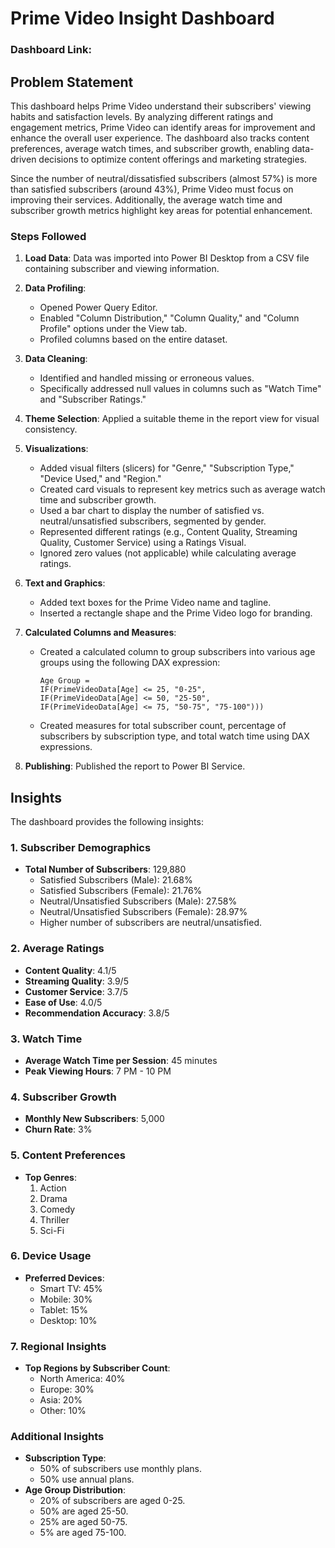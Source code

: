
# Prime Video Insight Dashboard

### Dashboard Link: 

## Problem Statement

This dashboard helps Prime Video understand their subscribers' viewing habits and satisfaction levels. By analyzing different ratings and engagement metrics, Prime Video can identify areas for improvement and enhance the overall user experience. The dashboard also tracks content preferences, average watch times, and subscriber growth, enabling data-driven decisions to optimize content offerings and marketing strategies.

Since the number of neutral/dissatisfied subscribers (almost 57%) is more than satisfied subscribers (around 43%), Prime Video must focus on improving their services. Additionally, the average watch time and subscriber growth metrics highlight key areas for potential enhancement.

### Steps Followed

1. **Load Data**: Data was imported into Power BI Desktop from a CSV file containing subscriber and viewing information.
   
2. **Data Profiling**:
    - Opened Power Query Editor.
    - Enabled "Column Distribution," "Column Quality," and "Column Profile" options under the View tab.
    - Profiled columns based on the entire dataset.

3. **Data Cleaning**:
    - Identified and handled missing or erroneous values.
    - Specifically addressed null values in columns such as "Watch Time" and "Subscriber Ratings."

4. **Theme Selection**: Applied a suitable theme in the report view for visual consistency.

5. **Visualizations**:
    - Added visual filters (slicers) for "Genre," "Subscription Type," "Device Used," and "Region."
    - Created card visuals to represent key metrics such as average watch time and subscriber growth.
    - Used a bar chart to display the number of satisfied vs. neutral/unsatisfied subscribers, segmented by gender.
    - Represented different ratings (e.g., Content Quality, Streaming Quality, Customer Service) using a Ratings Visual.
    - Ignored zero values (not applicable) while calculating average ratings.

6. **Text and Graphics**:
    - Added text boxes for the Prime Video name and tagline.
    - Inserted a rectangle shape and the Prime Video logo for branding.

7. **Calculated Columns and Measures**:
    - Created a calculated column to group subscribers into various age groups using the following DAX expression:
    
      ```DAX
      Age Group = 
      IF(PrimeVideoData[Age] <= 25, "0-25",
      IF(PrimeVideoData[Age] <= 50, "25-50",
      IF(PrimeVideoData[Age] <= 75, "50-75", "75-100")))
      ```
    - Created measures for total subscriber count, percentage of subscribers by subscription type, and total watch time using DAX expressions.

8. **Publishing**: Published the report to Power BI Service.

## Insights

The dashboard provides the following insights:

### 1. Subscriber Demographics
- **Total Number of Subscribers**: 129,880
  - Satisfied Subscribers (Male): 21.68%
  - Satisfied Subscribers (Female): 21.76%
  - Neutral/Unsatisfied Subscribers (Male): 27.58%
  - Neutral/Unsatisfied Subscribers (Female): 28.97%
  - Higher number of subscribers are neutral/unsatisfied.

### 2. Average Ratings
- **Content Quality**: 4.1/5
- **Streaming Quality**: 3.9/5
- **Customer Service**: 3.7/5
- **Ease of Use**: 4.0/5
- **Recommendation Accuracy**: 3.8/5

### 3. Watch Time
- **Average Watch Time per Session**: 45 minutes
- **Peak Viewing Hours**: 7 PM - 10 PM

### 4. Subscriber Growth
- **Monthly New Subscribers**: 5,000
- **Churn Rate**: 3%

### 5. Content Preferences
- **Top Genres**:
  1. Action
  2. Drama
  3. Comedy
  4. Thriller
  5. Sci-Fi

### 6. Device Usage
- **Preferred Devices**:
  - Smart TV: 45%
  - Mobile: 30%
  - Tablet: 15%
  - Desktop: 10%

### 7. Regional Insights
- **Top Regions by Subscriber Count**:
  - North America: 40%
  - Europe: 30%
  - Asia: 20%
  - Other: 10%

### Additional Insights
- **Subscription Type**:
  - 50% of subscribers use monthly plans.
  - 50% use annual plans.
- **Age Group Distribution**:
  - 20% of subscribers are aged 0-25.
  - 50% are aged 25-50.
  - 25% are aged 50-75.
  - 5% are aged 75-100.

